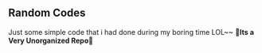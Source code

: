 ## Random Codes
Just some simple code that i had done during my boring time LOL~~
**:monkey:Its a Very Unorganized Repo:monkey:**
